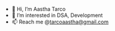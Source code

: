 - 👋 Hi, I’m Aastha Tarco
- 👀 I’m interested in DSA, Development
- 📫 Reach me @tarcoaastha@gmail.com

<!---
tarcoaastha/tarcoaastha is a ✨ special ✨ repository because its `README.md` (this file) appears on your GitHub profile.
You can click the Preview link to take a look at your changes.
--->
